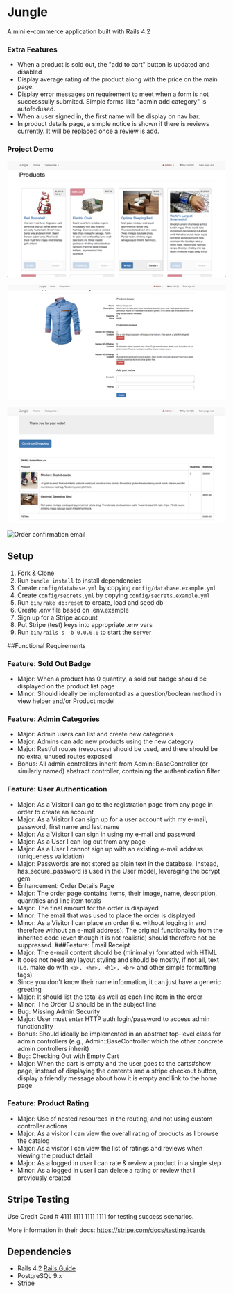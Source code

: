# Jungle

A mini e-commerce application built with Rails 4.2

### Extra Features

* When a product is sold out, the "add to cart" button is updated and disabled
* Display average rating of the product along with the price on the main page.
* Display error messages on requirement to meet when a form is not successsully submited. Simple forms like "admin add category" is autofodused.
* When a user signed in, the first name will be display on nav bar.
* In product details page, a simple notice is shown if there is reviews currently. It will be replaced once a review is add.


### Project Demo
![Home](https://github.com/GrinJessie/jungle-rails/blob/master/doc/Screen%20Shot%202018-03-04%20at%206.22.57%20PM.png)

![Product details for a loged-in user](https://github.com/GrinJessie/jungle-rails/blob/master/doc/Screen%20Shot%202018-03-04%20at%206.23.23%20PM.png)

![Order confirmation page](https://github.com/GrinJessie/jungle-rails/blob/master/doc/Screen%20Shot%202018-03-04%20at%206.26.44%20PM.png)

![Order confirmation email](https://github.com/GrinJessie/jungle-rails/blob/master/doc/Screen%20Shot%202018-03-04%20at%206.26.57%20PM.png*)

## Setup

1. Fork & Clone
2. Run `bundle install` to install dependencies
3. Create `config/database.yml` by copying `config/database.example.yml`
4. Create `config/secrets.yml` by copying `config/secrets.example.yml`
5. Run `bin/rake db:reset` to create, load and seed db
6. Create .env file based on .env.example
7. Sign up for a Stripe account
8. Put Stripe (test) keys into appropriate .env vars
9. Run `bin/rails s -b 0.0.0.0` to start the server

##Functional Requirements

### Feature: Sold Out Badge
* Major: When a product has 0 quantity, a sold out badge should be displayed on the product list page
* Minor: Should ideally be implemented as a question/boolean method in view helper and/or Product model

### Feature: Admin Categories
* Major: Admin users can list and create new categories
* Major: Admins can add new products using the new category
* Major: Restful routes (resources) should be used, and there should be no extra, unused routes exposed
* Bonus: All admin controllers inherit from Admin::BaseController (or similarly named) abstract controller, containing the authentication filter
### Feature: User Authentication
* Major: As a Visitor I can go to the registration page from any page in order to create an account
* Major: As a Visitor I can sign up for a user account with my e-mail, password, first name and last name
* Major: As a Visitor I can sign in using my e-mail and password
* Major: As a User I can log out from any page
* Major: As a User I cannot sign up with an existing e-mail address (uniqueness validation)
* Major: Passwords are not stored as plain text in the database. Instead, has_secure_password is used in the User model, leveraging the bcrypt gem
* Enhancement: Order Details Page
* Major: The order page contains items, their image, name, description, quantities and line item totals
* Major: The final amount for the order is displayed
* Minor: The email that was used to place the order is displayed
* Minor: As a Visitor I can place an order (i.e. without logging in and therefore without an e-mail address). The original functionality from the inherited code (even though it is not realistic) should therefore not be suppressed.
###Feature: Email Receipt
* Major: The e-mail content should be (minimally) formatted with HTML
* It does not need any layout styling and should be mostly, if not all, text (i.e. make do with `<p>, <hr>, <h1>, <br>` and other simple formatting tags)
* Since you don't know their name information, it can just have a generic greeting
* Major: It should list the total as well as each line item in the order
* Minor: The Order ID should be in the subject line
* Bug: Missing Admin Security
* Major: User must enter HTTP auth login/password to access admin functionality
* Bonus: Should ideally be implemented in an abstract top-level class for admin controllers (e.g., Admin::BaseController which the other concrete admin controllers inherit)
* Bug: Checking Out with Empty Cart
* Major: When the cart is empty and the user goes to the carts#show page, instead of displaying the contents and a stripe checkout button, display a friendly message about how it is empty and link to the home page
### Feature: Product Rating
* Major: Use of nested resources in the routing, and not using custom controller actions
* Major: As a visitor I can view the overall rating of products as I browse the catalog
* Major: As a visitor I can view the list of ratings and reviews when viewing the product detail
* Major: As a logged in user I can rate & review a product in a single step
* Minor: As a logged in user I can delete a rating or review that I previously created

## Stripe Testing

Use Credit Card # 4111 1111 1111 1111 for testing success scenarios.

More information in their docs: <https://stripe.com/docs/testing#cards>

## Dependencies

* Rails 4.2 [Rails Guide](http://guides.rubyonrails.org/v4.2/)
* PostgreSQL 9.x
* Stripe
